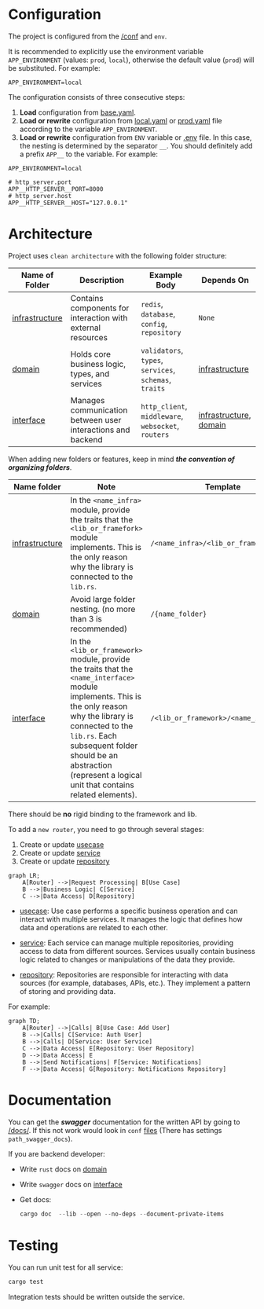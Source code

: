 # Configuration

The project is configured from the [/conf](./conf) and `env`.

It is recommended to explicitly use the environment variable `APP_ENVIRONMENT` (values: `prod`, `local`), otherwise the default value (`prod`) will be substituted. For example:

```dotenv
APP_ENVIRONMENT=local
```

The configuration consists of three consecutive steps:

1. **Load** configuration from [base.yaml](./conf/base.yaml).
2. **Load or rewrite** configuration from [local.yaml](./conf/local.yaml) or [prod.yaml](./conf/prod.yaml) file according to the variable `APP_ENVIRONMENT`.
3. **Load or rewrite** configuration from `ENV` variable or [.env](./.env) file. In this case, the nesting is determined by the separator `__`. You should definitely add a prefix `APP__` to the variable. For example:

```dotenv
APP_ENVIRONMENT=local

# http_server.port
APP__HTTP_SERVER__PORT=8000
# http_server.host
APP__HTTP_SERVER__HOST="127.0.0.1"
```

# Architecture

Project uses `clean architecture` with the following folder structure:

| Name of Folder                         | Description                                                 | Example Body                                           | Depends On                                                     |
|----------------------------------------|-------------------------------------------------------------|--------------------------------------------------------|----------------------------------------------------------------|
| [infrastructure](./src/infrastructure) | Contains components for interaction with external resources | `redis`, `database`, `config`, `repository`            | `None`                                                         |
| [domain](./src/domain)                 | Holds core business logic, types, and services              | `validators`, `types`, `services`, `schemas`, `traits` | [infrastructure](./src/infrastructure)                         |
| [interface](./src/interface)           | Manages communication between user interactions and backend | `http_client`, `middleware`, `websocket`, `routers`    | [infrastructure](./src/infrastructure), [domain](./src/domain) |

When adding new folders or features, keep in mind **_the convention of organizing folders_**.

| Name folder                            | Note                                                                                                                                                                                                                                                                                   | Template                               | Example                                     |
|----------------------------------------|----------------------------------------------------------------------------------------------------------------------------------------------------------------------------------------------------------------------------------------------------------------------------------------|----------------------------------------|---------------------------------------------|
| [infrastructure](./src/infrastructure) | In the `<name_infra>` module, provide the traits that the `<lib_or_framefork>` module implements. This is the only reason why the library is connected to the `lib.rs`.                                                                                                                | `/<name_infra>/<lib_or_framefork>`     | `/database_connection/sqlx`, `/hash/argon2` |
| [domain](./src/domain)                 | Avoid large folder nesting. (no more than 3 is recommended)                                                                                                                                                                                                                            | `/{name_folder}`                       | `/schemas`, `/services`                     |
| [interface](./src/interface)           | In the `<lib_or_framework>` module, provide the traits that the `<name_interface>` module implements. This is the only reason why the library is connected to the `lib.rs`. Each subsequent folder should be an abstraction (represent a logical unit that contains related elements). | `/<lib_or_framework>/<name_interface>` | `/actix/http_client`, `/actix/routers`      |


There should be **no** rigid binding to the framework and lib. 

To add a `new router`, you need to go through several stages:
1) Create or update [usecase](./src/domain/usecase)
2) Create or update [service](./src/domain/services)
3) Create or update [repository](./src/infrastructure/repository)

```mermaid
graph LR;
    A[Router] -->|Request Processing| B[Use Case]
    B -->|Business Logic| C[Service]
    C -->|Data Access| D[Repository]

```

- [usecase](./src/domain/usecase):
Use case performs a specific business operation and can interact with multiple services. It manages the logic that defines how data and operations are related to each other.

- [service](./src/domain/services):
Each service can manage multiple repositories, providing access to data from different sources. Services usually contain business logic related to changes or manipulations of the data they provide.

- [repository](./src/infrastructure/repository):
Repositories are responsible for interacting with data sources (for example, databases, APIs, etc.). They implement a pattern of storing and providing data.


For example:

```mermaid
graph TD;
    A[Router] -->|Calls| B[Use Case: Add User]
    B -->|Calls| C[Service: Auth User]
    B -->|Calls| D[Service: User Service]
    C -->|Data Access| E[Repository: User Repository]
    D -->|Data Access| E
    B -->|Send Notifications| F[Service: Notifications]
    F -->|Data Access| G[Repository: Notifications Repository]
```

# Documentation

You can get the **_swagger_** documentation for the written API by going to [/docs/](http://127.0.0.1:8000/docs/). If this not work would look in `conf` [files](./conf/base.yaml) (There has settings `path_swagger_docs`).

If you are backend developer:

- Write `rust` docs on [domain](./src/domain)
- Write `swagger` docs on [interface](./src/interface)
- Get docs:

  ```powershell
  cargo doc  --lib --open --no-deps --document-private-items
  ```

# Testing

You can run unit test for all service:
```powershell
cargo test
```

Integration tests should be written outside the service.
